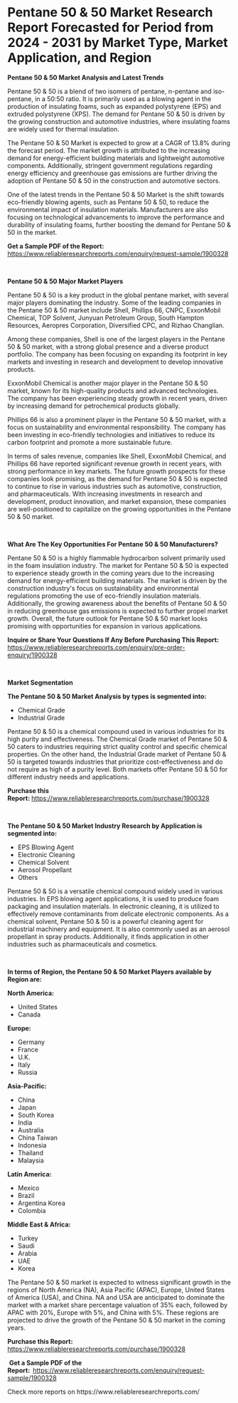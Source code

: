 <p><h1>Pentane 50 & 50 Market Research Report Forecasted for Period from 2024 -  2031 by Market Type, Market Application, and Region</h1></p><p><strong>Pentane 50 & 50 Market Analysis and Latest Trends</strong></p>
<p><p>Pentane 50 & 50 is a blend of two isomers of pentane, n-pentane and iso-pentane, in a 50:50 ratio. It is primarily used as a blowing agent in the production of insulating foams, such as expanded polystyrene (EPS) and extruded polystyrene (XPS). The demand for Pentane 50 & 50 is driven by the growing construction and automotive industries, where insulating foams are widely used for thermal insulation.</p><p>The Pentane 50 & 50 Market is expected to grow at a CAGR of 13.8% during the forecast period. The market growth is attributed to the increasing demand for energy-efficient building materials and lightweight automotive components. Additionally, stringent government regulations regarding energy efficiency and greenhouse gas emissions are further driving the adoption of Pentane 50 & 50 in the construction and automotive sectors.</p><p>One of the latest trends in the Pentane 50 & 50 Market is the shift towards eco-friendly blowing agents, such as Pentane 50 & 50, to reduce the environmental impact of insulation materials. Manufacturers are also focusing on technological advancements to improve the performance and durability of insulating foams, further boosting the demand for Pentane 50 & 50 in the market.</p></p>
<p><strong>Get a Sample PDF of the Report:&nbsp;</strong> <a href="https://www.reliableresearchreports.com/enquiry/request-sample/1900328">https://www.reliableresearchreports.com/enquiry/request-sample/1900328</a></p>
<p>&nbsp;</p>
<p><strong>Pentane 50 & 50 Major Market Players</strong></p>
<p><p>Pentane 50 & 50 is a key product in the global pentane market, with several major players dominating the industry. Some of the leading companies in the Pentane 50 & 50 market include Shell, Phillips 66, CNPC, ExxonMobil Chemical, TOP Solvent, Junyuan Petroleum Group, South Hampton Resources, Aeropres Corporation, Diversified CPC, and Rizhao Changlian. </p><p>Among these companies, Shell is one of the largest players in the Pentane 50 & 50 market, with a strong global presence and a diverse product portfolio. The company has been focusing on expanding its footprint in key markets and investing in research and development to develop innovative products. </p><p>ExxonMobil Chemical is another major player in the Pentane 50 & 50 market, known for its high-quality products and advanced technologies. The company has been experiencing steady growth in recent years, driven by increasing demand for petrochemical products globally.</p><p>Phillips 66 is also a prominent player in the Pentane 50 & 50 market, with a focus on sustainability and environmental responsibility. The company has been investing in eco-friendly technologies and initiatives to reduce its carbon footprint and promote a more sustainable future.</p><p>In terms of sales revenue, companies like Shell, ExxonMobil Chemical, and Phillips 66 have reported significant revenue growth in recent years, with strong performance in key markets. The future growth prospects for these companies look promising, as the demand for Pentane 50 & 50 is expected to continue to rise in various industries such as automotive, construction, and pharmaceuticals. With increasing investments in research and development, product innovation, and market expansion, these companies are well-positioned to capitalize on the growing opportunities in the Pentane 50 & 50 market.</p></p>
<p>&nbsp;</p>
<p><strong>What Are The Key Opportunities For Pentane 50 & 50 Manufacturers?</strong></p>
<p><p>Pentane 50 & 50 is a highly flammable hydrocarbon solvent primarily used in the foam insulation industry. The market for Pentane 50 & 50 is expected to experience steady growth in the coming years due to the increasing demand for energy-efficient building materials. The market is driven by the construction industry's focus on sustainability and environmental regulations promoting the use of eco-friendly insulation materials. Additionally, the growing awareness about the benefits of Pentane 50 & 50 in reducing greenhouse gas emissions is expected to further propel market growth. Overall, the future outlook for Pentane 50 & 50 market looks promising with opportunities for expansion in various applications.</p></p>
<p><strong>Inquire or Share Your Questions If Any Before Purchasing This Report:</strong> <a href="https://www.reliableresearchreports.com/enquiry/pre-order-enquiry/1900328">https://www.reliableresearchreports.com/enquiry/pre-order-enquiry/1900328</a></p>
<p>&nbsp;</p>
<p><strong>Market Segmentation</strong></p>
<p><strong>The Pentane 50 & 50 Market Analysis by types is segmented into:</strong></p>
<p><ul><li>Chemical Grade</li><li>Industrial Grade</li></ul></p>
<p><p>Pentane 50 & 50 is a chemical compound used in various industries for its high purity and effectiveness. The Chemical Grade market of Pentane 50 & 50 caters to industries requiring strict quality control and specific chemical properties. On the other hand, the Industrial Grade market of Pentane 50 & 50 is targeted towards industries that prioritize cost-effectiveness and do not require as high of a purity level. Both markets offer Pentane 50 & 50 for different industry needs and applications.</p></p>
<p><strong>Purchase this Report:&nbsp;</strong><a href="https://www.reliableresearchreports.com/purchase/1900328">https://www.reliableresearchreports.com/purchase/1900328</a></p>
<p>&nbsp;</p>
<p><strong>The Pentane 50 & 50 Market Industry Research by Application is segmented into:</strong></p>
<p><ul><li>EPS Blowing Agent</li><li>Electronic Cleaning</li><li>Chemical Solvent</li><li>Aerosol Propellant</li><li>Others</li></ul></p>
<p><p>Pentane 50 & 50 is a versatile chemical compound widely used in various industries. In EPS blowing agent applications, it is used to produce foam packaging and insulation materials. In electronic cleaning, it is utilized to effectively remove contaminants from delicate electronic components. As a chemical solvent, Pentane 50 & 50 is a powerful cleaning agent for industrial machinery and equipment. It is also commonly used as an aerosol propellant in spray products. Additionally, it finds application in other industries such as pharmaceuticals and cosmetics.</p></p>
<p>&nbsp;</p>
<p><strong>In terms of Region, the Pentane 50 & 50 Market Players available by Region are:</strong></p>
<p>
    <p> <strong> North America: </strong>
        <ul>
            <li>United States</li>
            <li>Canada</li>
        </ul>
        </p> 
    <p> <strong> Europe: </strong>
        <ul>
            <li>Germany</li>
            <li>France</li>
            <li>U.K.</li>
            <li>Italy</li>
            <li>Russia</li>
        </ul>
        </p> 
    <p> <strong> Asia-Pacific: </strong>
        <ul>
            <li>China</li>
            <li>Japan</li>
            <li>South Korea</li>
            <li>India</li>
            <li>Australia</li>
            <li>China Taiwan</li>
            <li>Indonesia</li>
            <li>Thailand</li>
            <li>Malaysia</li>
        </ul>
        </p> 
    <p> <strong> Latin America: </strong>
        <ul>
            <li>Mexico</li>
            <li>Brazil</li>
            <li>Argentina Korea</li>
            <li>Colombia</li>
        </ul>
        </p> 
    <p> <strong> Middle East & Africa: </strong>
        <ul>
            <li>Turkey</li>
            <li>Saudi</li>
            <li>Arabia</li>
            <li>UAE</li>
            <li>Korea</li>
        </ul>
    </p>
    </p>
<p><p>The Pentane 50 & 50 market is expected to witness significant growth in the regions of North America (NA), Asia Pacific (APAC), Europe, United States of America (USA), and China. NA and USA are anticipated to dominate the market with a market share percentage valuation of 35% each, followed by APAC with 20%, Europe with 5%, and China with 5%. These regions are projected to drive the growth of the Pentane 50 & 50 market in the coming years.</p></p>
<p><strong>Purchase this Report: </strong><a href="https://www.reliableresearchreports.com/purchase/1900328">https://www.reliableresearchreports.com/purchase/1900328</a></p>
<p>&nbsp;<strong>Get a Sample PDF of the Report:&nbsp;&nbsp;</strong><a href="https://www.reliableresearchreports.com/enquiry/request-sample/1900328">https://www.reliableresearchreports.com/enquiry/request-sample/1900328</a></p>
<p><strong></strong></p>
<p>Check more reports on https://www.reliableresearchreports.com/</p>
